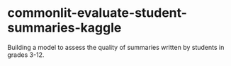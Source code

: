 # commonlit-evaluate-student-summaries-kaggle
 Building a model to assess the quality of summaries written by students in grades 3-12.

